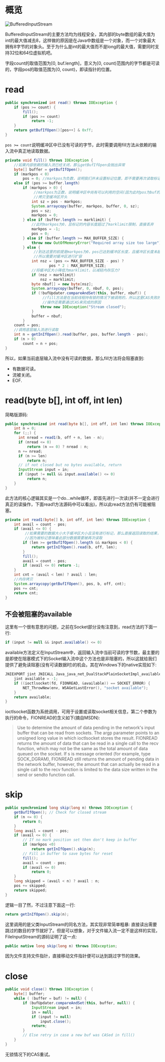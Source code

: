 # 概览

![BufferedInputStream](images/BufferedInputStream.jpg)

BufferedInputStream的主要方法均为线程安全，其内部的byte数组的最大值为int的最大值减去8，这样做的原因是在Java中数组是一个对象，而一个对象最大拥有8字节的对象头。至于为什么是int的最大值而不是long的最大值，需要同时支持32位和64位虚拟机吧。

字段count的取值范围为[0, buf.length]，意义为[0, count)范围内的字节都是可读的，字段pos的取值范围为[0, count)，即读指针的位置。

# read

```java
public synchronized int read() throws IOException {
    if (pos >= count) {
        fill();
        if (pos >= count)
            return -1;
    }
    return getBufIfOpen()[pos++] & 0xff;
}
```

`pos >= count`说明缓冲区中已没有可读的字节，此时需要调用fill方法从依赖的输入流中真正地读取数据。

```java
private void fill() throws IOException {
    //如果内部依赖的输入流已经关闭，那么getBufIfOpen会抛出异常
    byte[] buffer = getBufIfOpen();
    if (markpos < 0)
        pos = 0; //markpos为负数，说明我们并未设置标记位置，即不需要再次读取标记处的数据，所以整个缓冲区直接覆盖写入即可
    else if (pos >= buffer.length)
        if (markpos > 0) {
             //markpos为正数，说明缓冲区中尚有可以利用的空间(因为此时pos为buf的长度)，所以这里要做的就是整理缓冲区: 将被标记的数据([markpos, pos))
             //拷贝至缓冲区开头
            int sz = pos - markpos;
            System.arraycopy(buffer, markpos, buffer, 0, sz);
            pos = sz;
            markpos = 0;
        } else if (buffer.length >= marklimit) {
            //此时markpos为0，且标记的内容长度超过了marklimit限制，直接丢弃
            markpos = -1;
            pos = 0;
        } else if (buffer.length >= MAX_BUFFER_SIZE) {
            throw new OutOfMemoryError("Required array size too large");
        } else {
             //到达这里的前提是markpos为0，pos已达到缓冲区长度，且缓冲区长度未超过marklimit，即我们已没有可用的空间以供进一步的数据读取
             //所以需要对缓冲区进行扩容
            int nsz = (pos <= MAX_BUFFER_SIZE - pos) ?
                    pos * 2 : MAX_BUFFER_SIZE;
            //将缓冲区大小降低为marklimit，以减轻内存压力?
            if (nsz > marklimit)
                nsz = marklimit;
            byte nbuf[] = new byte[nsz];
            System.arraycopy(buffer, 0, nbuf, 0, pos);
            if (!bufUpdater.compareAndSet(this, buffer, nbuf)) {
                 //fill方法是在当前线程持有锁的情况下被调用的，所以这里CAS失败的唯一原因就是close方法已经被调用(close方法没有加锁)，这也是对buf的
                 //操作还需要通过CAS来完成的原因
                throw new IOException("Stream closed");
            }
            buffer = nbuf;
        }
    count = pos;
    //调用底层输入流进行读取
    int n = getInIfOpen().read(buffer, pos, buffer.length - pos);
    if (n > 0)
        count = n + pos;
}
```

所以，如果当前底层输入流中没有可读的数据，那么fill方法将会阻塞直到:

- 有数据可读。
- 流被关闭。
- EOF.

# read(byte b[], int off, int len)

简略版源码:

```java
public synchronized int read(byte b[], int off, int len) throws IOException {
    int n = 0;
    for (;;) {
      int nread = read1(b, off + n, len - n);
      if (nread <= 0)
          return (n == 0) ? nread : n;
      n += nread;
      if (n >= len)
          return n;
      // if not closed but no bytes available, return
      InputStream input = in;
      if (input != null && input.available() <= 0)
          return n;
    }
}
```

此方法的核心逻辑其实是一个do...while循环，即首先进行一次读(并不一定会进行真正的读操作，下面read1方法源码中可以看出)，所以此read方法仍有可能被阻塞。

```java
private int read1(byte[] b, int off, int len) throws IOException {
    int avail = count - pos;
    if (avail <= 0) {
         //如果需要的数据大小大于缓冲区大小且没有进行标记，那么直接返回读取的结果，可避免一次内存拷贝，为什么要没有进行标记才行呢?
         //因为被标记意味着此部分数据需要被再次读取
        if (len >= getBufIfOpen().length && markpos < 0) {
            return getInIfOpen().read(b, off, len);
        }
        fill();
        avail = count - pos;
        if (avail <= 0) return -1;
    }
    int cnt = (avail < len) ? avail : len;
    //内存拷贝
    System.arraycopy(getBufIfOpen(), pos, b, off, cnt);
    pos += cnt;
    return cnt;
}
```

## 不会被阻塞的available

这里有一个很有意思的问题，之前在Socket部分没有注意到，read方法的下面一行:

```java
if (input != null && input.available() <= 0)
```

available方法定义在InputStream中，返回输入流中当前可读的字节数，最主要的是即使在阻塞模式下的Socket输入流中这个方法也是非阻塞的，所以这就给我们提供了避免读阻塞(没有可读数据时)的机会。其在Windows下的native实现如下:

```c
JNIEXPORT jint JNICALL Java_java_net_DualStackPlainSocketImpl_available0(JNIEnv *env, jclass clazz, jint fd) {
    jint available = -1;
    if ((ioctlsocket(fd, FIONREAD, &available)) == SOCKET_ERROR) {
        NET_ThrowNew(env, WSAGetLastError(), "socket available");
    }
    return available;
}
```

ioctlsocket函数为系统调用，可用于设置或读取socket相关信息，第二个参数为执行的命令，FIONREAD的含义如下(摘自MSDN):

>Use to determine the amount of data pending in the network's input buffer that can be read from sockets. The argp parameter points to an unsigned long value in which ioctlsocket stores the result. FIONREAD returns the amount of data that can be read in a single call to the recv function, which may not be the same as the total amount of data queued on the socket. If s is message oriented (for example, type SOCK_DGRAM), FIONREAD still returns the amount of pending data in the network buffer, however, the amount that can actually be read in a single call to the recv function is limited to the data size written in the send or sendto function call.

# skip

```java
public synchronized long skip(long n) throws IOException {
    getBufIfOpen(); // Check for closed stream
    if (n <= 0) {
        return 0;
    }
    long avail = count - pos;
    if (avail <= 0) {
        // If no mark position set then don't keep in buffer
        if (markpos <0)
            return getInIfOpen().skip(n);
        // Fill in buffer to save bytes for reset
        fill();
        avail = count - pos;
        if (avail <= 0)
            return 0;
    }
    long skipped = (avail < n) ? avail : n;
    pos += skipped;
    return skipped;
}
```

逻辑一目了然，不过注意下面这一行:

```java
return getInIfOpen().skip(n);
```

这里调用的是父类InputStream的同名方法，其实现非常简单粗暴: 直接读出需要跳过的数目的字节就好了。但是可以想象，对于文件输入流一定不是这样的实现，FileInputStream的源码证明了这一点:

```java
public native long skip(long n) throws IOException;
```

因为文件支持文件指针，直接移动文件指针便可以达到跳过字节的效果。

# close

```java
public void close() throws IOException {
    byte[] buffer;
    while ( (buffer = buf) != null) {
        if (bufUpdater.compareAndSet(this, buffer, null)) {
            InputStream input = in;
            in = null;
            if (input != null)
                input.close();
            return;
        }
        // Else retry in case a new buf was CASed in fill()
    }
}
```

无锁情况下的CAS重试。

